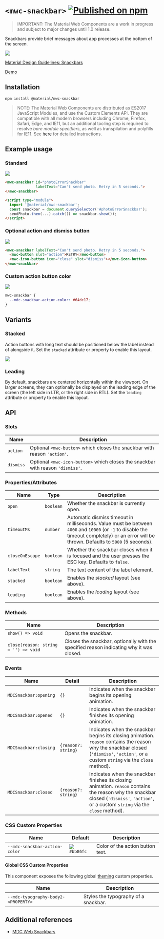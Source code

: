 # `<mwc-snackbar>` [![Published on npm](https://img.shields.io/npm/v/@material/mwc-snackbar.svg)](https://www.npmjs.com/package/@material/mwc-snackbar)

> IMPORTANT: The Material Web Components are a work in progress and subject to
> major changes until 1.0 release.

Snackbars provide brief messages about app processes at the bottom of the
screen.

![](https://raw.githubusercontent.com/material-components/material-components-web-components/b1c1ab5230f56f6bce405387b9c75cc7111cacc2/packages/snackbar/images/action_button.png)

[Material Design Guidelines: Snackbars](https://material.io/design/components/snackbars.html)

[Demo](https://material-components.github.io/material-web/demos/snackbar/)

## Installation

```sh
npm install @material/mwc-snackbar
```

> NOTE: The Material Web Components are distributed as ES2017 JavaScript
> Modules, and use the Custom Elements API. They are compatible with all modern
> browsers including Chrome, Firefox, Safari, Edge, and IE11, but an additional
> tooling step is required to resolve *bare module specifiers*, as well as
> transpilation and polyfills for IE11. See
> [here](https://github.com/material-components/material-components-web-components#quick-start)
> for detailed instructions.

## Example usage

### Standard

![](https://raw.githubusercontent.com/material-components/material-components-web-components/b1c1ab5230f56f6bce405387b9c75cc7111cacc2/packages/snackbar/images/standard.png)

```html
<mwc-snackbar id="photoErrorSnackbar"
              labelText="Can't send photo. Retry in 5 seconds.">
</mwc-snackbar>

<script type="module">
  import '@material/mwc-snackbar';
  const snackbar = document.querySelector('#photoErrorSnackbar');
  sendPhoto.then(...).catch(() => snackbar.show());
</script>
```

### Optional action and dismiss button

![](https://raw.githubusercontent.com/material-components/material-components-web-components/b1c1ab5230f56f6bce405387b9c75cc7111cacc2/packages/snackbar/images/action_and_dismiss.png)

```html
<mwc-snackbar labelText="Can't send photo. Retry in 5 seconds.">
  <mwc-button slot="action">RETRY</mwc-button>
  <mwc-icon-button icon="close" slot="dismiss"></mwc-icon-button>
</mwc-snackbar>
```

### Custom action button color

![](https://raw.githubusercontent.com/material-components/material-components-web-components/b1c1ab5230f56f6bce405387b9c75cc7111cacc2/packages/snackbar/images/custom_action_color.png)

```css
mwc-snackbar {
  --mdc-snackbar-action-color: #64dc17;
}
```

## Variants

### Stacked

Action buttons with long text should be positioned below the label instead of
alongside it. Set the `stacked` attribute or property to enable this layout.

![](https://raw.githubusercontent.com/material-components/material-components-web-components/b1c1ab5230f56f6bce405387b9c75cc7111cacc2/packages/snackbar/images/stacked.png)

### Leading

By default, snackbars are centered horizontally within the viewport. On larger
screens, they can optionally be displayed on the leading edge of the screen
(the left side in LTR, or the right side in RTL). Set the `leading`
attribute or property to enable this layout.

## API

### Slots

| Name      | Description
| --------- | -----------
| `action`  | Optional `<mwc-button>` which closes the snackbar with reason `'action'`.
| `dismiss` | Optional `<mwc-icon-button>` which closes the snackbar with reason `'dismiss'`.

### Properties/Attributes

| Name                | Type                  | Description
| ------------------- | --------------------- |------------
| `open`              | `boolean`             | Whether the snackbar is currently open.
| `timeoutMs`         | `number`              | Automatic dismiss timeout in milliseconds. Value must be between `4000` and `10000`  (or `-1` to disable the timeout completely) or an error will be thrown. Defaults to `5000` (5 seconds).
| `closeOnEscape`     | `boolean`             | Whether the snackbar closes when it is focused and the user presses the ESC key. Defaults to `false`.
| `labelText`         | `string`              | The text content of the label element.
| `stacked`           | `boolean`             | Enables the *stacked* layout (see above).
| `leading`           | `boolean`             | Enables the *leading* layout (see above).

### Methods

| Name     | Description
| -------- | -------------
| `show() => void`   | Opens the snackbar.
| `close(reason: string = '') => void` | Closes the snackbar, optionally with the specified reason indicating why it was closed.

### Events

| Name                  | Detail              | Description
| --------------------- | ------------------- | -----------
| `MDCSnackbar:opening` | `{}`                | Indicates when the snackbar begins its opening animation.
| `MDCSnackbar:opened`  | `{}`                | Indicates when the snackbar finishes its opening animation.
| `MDCSnackbar:closing` | `{reason?: string}` | Indicates when the snackbar begins its closing animation. `reason` contains the reason why the snackbar closed (`'dismiss'`, `'action'`, or a custom `string` via the `close` method).
| `MDCSnackbar:closed`  | `{reason?: string}` | Indicates when the snackbar finishes its closing animation. `reason` contains the reason why the snackbar closed (`'dismiss'`, `'action'`, or a custom `string` via the `close` method).

### CSS Custom Properties

| Name                          | Default | Description
| ----------------------------- | ------- |------------
| `--mdc-snackbar-action-color` | ![](https://raw.githubusercontent.com/material-components/material-components-web-components/b1c1ab5230f56f6bce405387b9c75cc7111cacc2/packages/snackbar/images/color_bb86fc.png) `#bb86fc` | Color of the action button text.

#### Global CSS Custom Properties

This component exposes the following global [theming](https://github.com/material-components/material-components-web-components/blob/master/docs/theming.md)
custom properties.

| Name                                 | Description
| ------------------------------------ | -----------
| `--mdc-typography-body2-<PROPERTY>`  | Styles the typography of a snackbar.

## Additional references

- [MDC Web Snackbars](https://material.io/develop/web/components/snackbars/)
